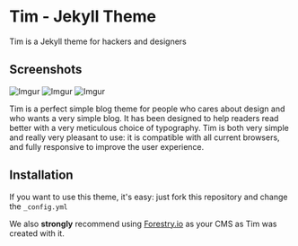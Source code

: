 # Tim - Jekyll Theme
Tim is a Jekyll theme for hackers and designers
## Screenshots
![Imgur](https://i.imgur.com/QTX157C.jpg)
![Imgur](https://i.imgur.com/gPinQhj.png)
![Imgur](https://i.imgur.com/xUHMRO6.png)


Tim is a perfect simple blog theme for people who cares about design and who wants a very simple blog. It has been designed to help readers read better with a very meticulous choice of typography. Tim is both very simple and really very pleasant to use: it is compatible with all current browsers, and fully responsive to improve the user experience.

## Installation

If you want to use this theme, it's easy: just fork this repository and change the `_config.yml`

We also **strongly** recommend using [Forestry.io](https://forestry.io) as your CMS as Tim was created with it.